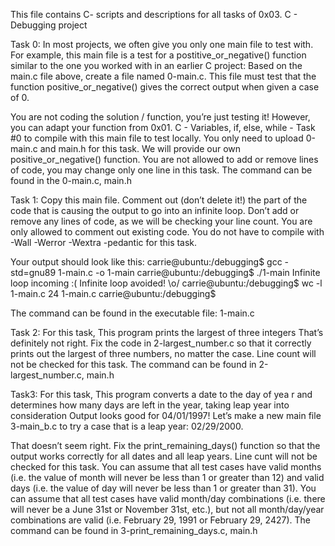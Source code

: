 This file contains C- scripts and descriptions for all tasks of 0x03. C - Debugging project


Task 0:
In most projects, we often give you only one main file to test with. For example, this main file is a test for a postitive_or_negative() function similar to the one you worked with in an earlier C project:
Based on the main.c file above, create a file named 0-main.c. This file must test that the function positive_or_negative() gives the correct output when given a case of 0.

You are not coding the solution / function, you’re just testing it! However, you can adapt your function from 0x01. C - Variables, if, else, while - Task #0 to compile with this main file to test locally.
You only need to upload 0-main.c and main.h for this task. We will provide our own positive_or_negative() function.
You are not allowed to add or remove lines of code, you may change only one line in this task. The command can be found in the 0-main.c, main.h


Task 1:
Copy this main file. Comment out (don’t delete it!) the part of the code that is causing the output to go into an infinite loop.
Don’t add or remove any lines of code, as we will be checking your line count. You are only allowed to comment out existing code.
You do not have to compile with -Wall -Werror -Wextra -pedantic for this task.

Your output should look like this:
carrie@ubuntu:/debugging$ gcc -std=gnu89 1-main.c -o 1-main
carrie@ubuntu:/debugging$ ./1-main
Infinite loop incoming :(
Infinite loop avoided! \o/
carrie@ubuntu:/debugging$ wc -l 1-main.c
24 1-main.c
carrie@ubuntu:/debugging$

The command can be found in the executable file: 1-main.c


Task 2: For this task, This program prints the largest of three integers
 That’s definitely not right.
Fix the code in 2-largest_number.c so that it correctly prints out the largest of three numbers, no matter the case.
Line count will not be checked for this task.
The command can be found in 2-largest_number.c, main.h


Task3:
For this task, This program converts a date to the day of yea r and determines how many days are left in the year, taking leap year into consideration
Output looks good for 04/01/1997! Let’s make a new main file 3-main_b.c to try a case that is a leap year: 02/29/2000.

That doesn’t seem right.
Fix the print_remaining_days() function so that the output works correctly for all dates and all leap years.
Line cunt will not be checked for this task.
You can assume that all test cases have valid months (i.e. the value of month will never be less than 1 or greater than 12) and valid days (i.e. the value of day will never be less than 1 or greater than 31).
You can assume that all test cases have valid month/day combinations (i.e. there will never be a June 31st or November 31st, etc.), but not all month/day/year combinations are valid (i.e. February 29, 1991 or February 29, 2427).
The command can be found in 3-print_remaining_days.c, main.h

